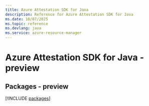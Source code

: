```yaml
---
title: Azure Attestation SDK for Java
description: Reference for Azure Attestation SDK for Java
ms.date: 10/07/2025
ms.topic: reference
ms.devlang: java
ms.service: azure-resource-manager
---
```

# Azure Attestation SDK for Java - preview
## Packages - preview
[!INCLUDE [packages](attestation-index.md)]